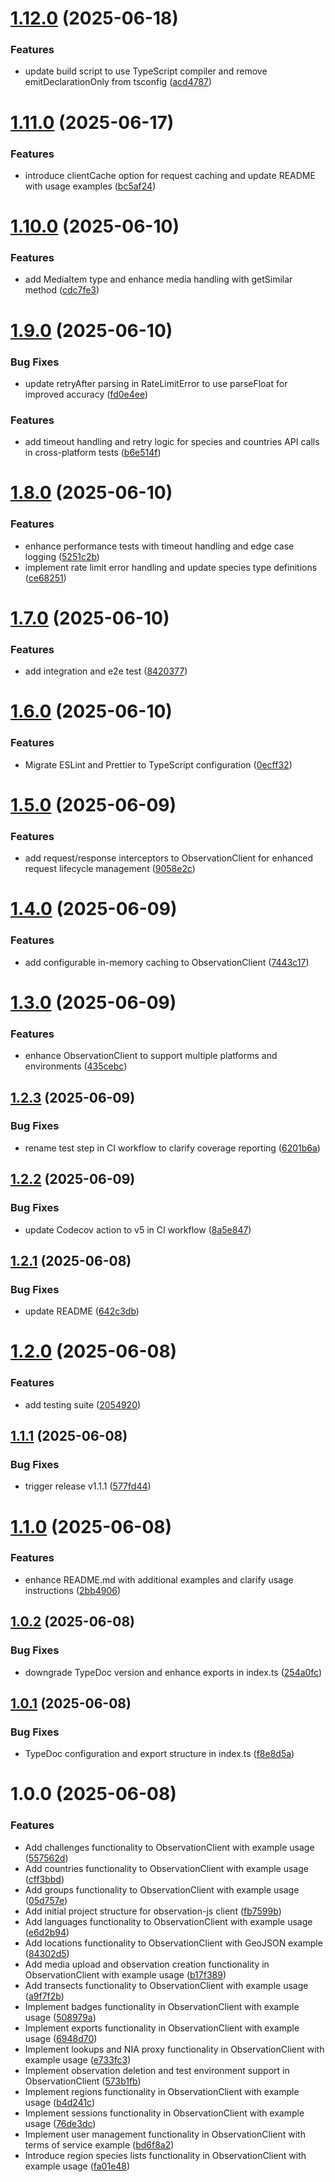 # [1.12.0](https://github.com/robbeverhelst/observation-js/compare/v1.11.0...v1.12.0) (2025-06-18)


### Features

* update build script to use TypeScript compiler and remove emitDeclarationOnly from tsconfig ([acd4787](https://github.com/robbeverhelst/observation-js/commit/acd47874d521f08ab72a3ad859ee5fb88395ccf4))

# [1.11.0](https://github.com/robbeverhelst/observation-js/compare/v1.10.0...v1.11.0) (2025-06-17)


### Features

* introduce clientCache option for request caching and update README with usage examples ([bc5af24](https://github.com/robbeverhelst/observation-js/commit/bc5af24237863de3ec4b4c66af681fc6a203e528))

# [1.10.0](https://github.com/RobbeVerhelst/observation-js/compare/v1.9.0...v1.10.0) (2025-06-10)


### Features

* add MediaItem type and enhance media handling with getSimilar method ([cdc7fe3](https://github.com/RobbeVerhelst/observation-js/commit/cdc7fe3caa5af7070c3348d542c989c5bde995a8))

# [1.9.0](https://github.com/RobbeVerhelst/observation-js/compare/v1.8.0...v1.9.0) (2025-06-10)


### Bug Fixes

* update retryAfter parsing in RateLimitError to use parseFloat for improved accuracy ([fd0e4ee](https://github.com/RobbeVerhelst/observation-js/commit/fd0e4eecd859c76ce71abe0853c919ad83086e4b))


### Features

* add timeout handling and retry logic for species and countries API calls in cross-platform tests ([b6e514f](https://github.com/RobbeVerhelst/observation-js/commit/b6e514f65c7a244cecf3f062ed1ae4b91133a5ee))

# [1.8.0](https://github.com/RobbeVerhelst/observation-js/compare/v1.7.0...v1.8.0) (2025-06-10)


### Features

* enhance performance tests with timeout handling and edge case logging ([5251c2b](https://github.com/RobbeVerhelst/observation-js/commit/5251c2b9469ceb1d66bcd14beeb723b15b05a840))
* implement rate limit error handling and update species type definitions ([ce68251](https://github.com/RobbeVerhelst/observation-js/commit/ce68251be85ef385cd8dbbd3e6db2e58ec1b7d8b))

# [1.7.0](https://github.com/RobbeVerhelst/observation-js/compare/v1.6.0...v1.7.0) (2025-06-10)


### Features

* add integration and e2e test ([8420377](https://github.com/RobbeVerhelst/observation-js/commit/8420377c5b928e29768f87540d74203d80e06a37))

# [1.6.0](https://github.com/RobbeVerhelst/observation-js/compare/v1.5.0...v1.6.0) (2025-06-10)


### Features

* Migrate ESLint and Prettier to TypeScript configuration ([0ecff32](https://github.com/RobbeVerhelst/observation-js/commit/0ecff32c050176ad5407273e074949c12a06de3d))

# [1.5.0](https://github.com/RobbeVerhelst/observation-js/compare/v1.4.0...v1.5.0) (2025-06-09)

### Features

- add request/response interceptors to ObservationClient for enhanced request lifecycle management ([9058e2c](https://github.com/RobbeVerhelst/observation-js/commit/9058e2c156fd282d7ccb904ac13d63d2736145da))

# [1.4.0](https://github.com/RobbeVerhelst/observation-js/compare/v1.3.0...v1.4.0) (2025-06-09)

### Features

- add configurable in-memory caching to ObservationClient ([7443c17](https://github.com/RobbeVerhelst/observation-js/commit/7443c1707bcb86e551ffc3c963ea24820d01f713))

# [1.3.0](https://github.com/RobbeVerhelst/observation-js/compare/v1.2.3...v1.3.0) (2025-06-09)

### Features

- enhance ObservationClient to support multiple platforms and environments ([435cebc](https://github.com/RobbeVerhelst/observation-js/commit/435cebc4b5598a54b69bb93e688be205a78a580e))

## [1.2.3](https://github.com/RobbeVerhelst/observation-js/compare/v1.2.2...v1.2.3) (2025-06-09)

### Bug Fixes

- rename test step in CI workflow to clarify coverage reporting ([6201b6a](https://github.com/RobbeVerhelst/observation-js/commit/6201b6aaae905c5e55f52476d97cf0003eb2d16a))

## [1.2.2](https://github.com/RobbeVerhelst/observation-js/compare/v1.2.1...v1.2.2) (2025-06-09)

### Bug Fixes

- update Codecov action to v5 in CI workflow ([8a5e847](https://github.com/RobbeVerhelst/observation-js/commit/8a5e8472f37de33edf80cc8b7c8329060bf7d1e5))

## [1.2.1](https://github.com/RobbeVerhelst/observation-js/compare/v1.2.0...v1.2.1) (2025-06-08)

### Bug Fixes

- update README ([642c3db](https://github.com/RobbeVerhelst/observation-js/commit/642c3db84b4798508be743a7a4fcc836ad167840))

# [1.2.0](https://github.com/RobbeVerhelst/observation-js/compare/v1.1.1...v1.2.0) (2025-06-08)

### Features

- add testing suite ([2054920](https://github.com/RobbeVerhelst/observation-js/commit/2054920132410e0f3ea326dc3ea6819370dbb9c5))

## [1.1.1](https://github.com/RobbeVerhelst/observation-js/compare/v1.1.0...v1.1.1) (2025-06-08)

### Bug Fixes

- trigger release v1.1.1 ([577fd44](https://github.com/RobbeVerhelst/observation-js/commit/577fd442d29ce1685df2394333de5acd0bbb8ee0))

# [1.1.0](https://github.com/RobbeVerhelst/observation-js/compare/v1.0.2...v1.1.0) (2025-06-08)

### Features

- enhance README.md with additional examples and clarify usage instructions ([2bb4906](https://github.com/RobbeVerhelst/observation-js/commit/2bb490698681ac398d70e97dd10380979827f59f))

## [1.0.2](https://github.com/RobbeVerhelst/observation-js/compare/v1.0.1...v1.0.2) (2025-06-08)

### Bug Fixes

- downgrade TypeDoc version and enhance exports in index.ts ([254a0fc](https://github.com/RobbeVerhelst/observation-js/commit/254a0fc26b162b9b72254694b8568f3d108d9a0a))

## [1.0.1](https://github.com/RobbeVerhelst/observation-js/compare/v1.0.0...v1.0.1) (2025-06-08)

### Bug Fixes

- TypeDoc configuration and export structure in index.ts ([f8e8d5a](https://github.com/RobbeVerhelst/observation-js/commit/f8e8d5abe048b5399150d8107980515705007bd7))

# 1.0.0 (2025-06-08)

### Features

- Add challenges functionality to ObservationClient with example usage ([557562d](https://github.com/RobbeVerhelst/observation-js/commit/557562d1c77766a1a2df4e2ea138960157f6292b))
- Add countries functionality to ObservationClient with example usage ([cff3bbd](https://github.com/RobbeVerhelst/observation-js/commit/cff3bbdfc885e3d0c58da08a7b6d1f2c6a186248))
- Add groups functionality to ObservationClient with example usage ([05d757e](https://github.com/RobbeVerhelst/observation-js/commit/05d757e82e686caf77d774cb88042c9ceb882ffe))
- Add initial project structure for observation-js client ([fb7599b](https://github.com/RobbeVerhelst/observation-js/commit/fb7599b1a2bb7e5211126ea211f664f0f942bb22))
- Add languages functionality to ObservationClient with example usage ([e6d2b94](https://github.com/RobbeVerhelst/observation-js/commit/e6d2b94b5459737eab9f2752a4add750af3ab3a1))
- Add locations functionality to ObservationClient with GeoJSON example ([84302d5](https://github.com/RobbeVerhelst/observation-js/commit/84302d5be2e21a3272fcf939739b43bb239dc15c))
- Add media upload and observation creation functionality in ObservationClient with example usage ([b17f389](https://github.com/RobbeVerhelst/observation-js/commit/b17f3896d126c86ddd159aca8412ee4d5e8ab639))
- Add transects functionality to ObservationClient with example usage ([a9f7f2b](https://github.com/RobbeVerhelst/observation-js/commit/a9f7f2b23ab880653562b0df0b187c6152ce908d))
- Implement badges functionality in ObservationClient with example usage ([508979a](https://github.com/RobbeVerhelst/observation-js/commit/508979a6a4fca4991ac7ba4f08f32d52f6a65b7a))
- Implement exports functionality in ObservationClient with example usage ([6948d70](https://github.com/RobbeVerhelst/observation-js/commit/6948d70506b869cb4e3629301700b5ce85f15fe1))
- Implement lookups and NIA proxy functionality in ObservationClient with example usage ([e733fc3](https://github.com/RobbeVerhelst/observation-js/commit/e733fc323cfce624013346aa1a151f549b119437))
- Implement observation deletion and test environment support in ObservationClient ([573b1fb](https://github.com/RobbeVerhelst/observation-js/commit/573b1fb8436f3cb3666afbc801284ed1da8a3849))
- Implement regions functionality in ObservationClient with example usage ([b4d241c](https://github.com/RobbeVerhelst/observation-js/commit/b4d241c655b76a845fd3d371d3a983b7face3cc6))
- Implement sessions functionality in ObservationClient with example usage ([76de3dc](https://github.com/RobbeVerhelst/observation-js/commit/76de3dce0362476df676c0957bffc96d053ed21c))
- Implement user management functionality in ObservationClient with terms of service example ([bd6f8a2](https://github.com/RobbeVerhelst/observation-js/commit/bd6f8a2bbaa5675ae95e774f101f3d7be88e8c3f))
- Introduce region species lists functionality in ObservationClient with example usage ([fa01e48](https://github.com/RobbeVerhelst/observation-js/commit/fa01e48f7dfc42a738916c7408fe1e132b680f14))
